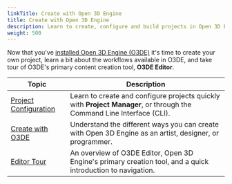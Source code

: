 ```yaml
---
linkTitle: Create with Open 3D Engine
title: Create with Open 3D Engine
description: Learn to create, configure and build projects in Open 3D Engine, and take a tour of the O3DE Editor.
weight: 500
---
```


Now that you've [installed Open 3D Engine (O3DE)](../setup) it's time to create your own project, learn a bit about the workflows available in O3DE, and take tour of O3DE's primary content creation tool, **O3DE Editor**.

| Topic | Description |
| - | - |
| [Project Configuration](./project-config) | Learn to create and configure projects quickly with **Project Manager**, or through the Command Line Interface (CLI). |
| [Create with O3DE](./create-intro) | Understand the different ways you can create with Open 3D Engine as an artist, designer, or programmer. |
| [Editor Tour](./editor-tour) | An overview of O3DE Editor, Open 3D Engine's primary creation tool, and a quick introduction to navigation. |
